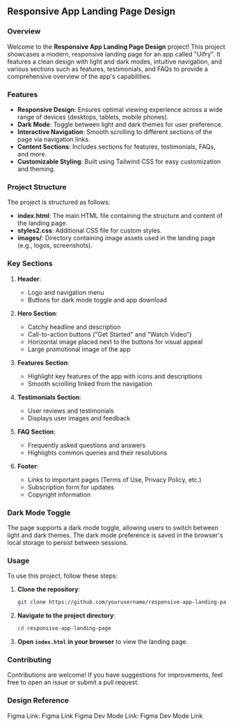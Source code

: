 ## Responsive App Landing Page Design

### Overview

Welcome to the **Responsive App Landing Page Design** project! This project showcases a modern, responsive landing page for an app called "Uifry". It features a clean design with light and dark modes, intuitive navigation, and various sections such as features, testimonials, and FAQs to provide a comprehensive overview of the app's capabilities.

### Features

- **Responsive Design**: Ensures optimal viewing experience across a wide range of devices (desktops, tablets, mobile phones).
- **Dark Mode**: Toggle between light and dark themes for user preference.
- **Interactive Navigation**: Smooth scrolling to different sections of the page via navigation links.
- **Content Sections**: Includes sections for features, testimonials, FAQs, and more.
- **Customizable Styling**: Built using Tailwind CSS for easy customization and theming.

### Project Structure

The project is structured as follows:

- **index.html**: The main HTML file containing the structure and content of the landing page.
- **styles2.css**: Additional CSS file for custom styles.
- **images/**: Directory containing image assets used in the landing page (e.g., logos, screenshots).

### Key Sections

1. **Header**:
    - Logo and navigation menu
    - Buttons for dark mode toggle and app download

2. **Hero Section**:
    - Catchy headline and description
    - Call-to-action buttons ("Get Started" and "Watch Video")
    - Horizontal image placed next to the buttons for visual appeal
    - Large promotional image of the app

3. **Features Section**:
    - Highlight key features of the app with icons and descriptions
    - Smooth scrolling linked from the navigation

4. **Testimonials Section**:
    - User reviews and testimonials
    - Displays user images and feedback

5. **FAQ Section**:
    - Frequently asked questions and answers
    - Highlights common queries and their resolutions

6. **Footer**:
    - Links to important pages (Terms of Use, Privacy Policy, etc.)
    - Subscription form for updates
    - Copyright information

### Dark Mode Toggle

The page supports a dark mode toggle, allowing users to switch between light and dark themes. The dark mode preference is saved in the browser's local storage to persist between sessions.

### Usage

To use this project, follow these steps:

1. **Clone the repository**:
    ```bash
    git clone https://github.com/yourusername/responsive-app-landing-page.git
    ```

2. **Navigate to the project directory**:
    ```bash
    cd responsive-app-landing-page
    ```

3. **Open `index.html` in your browser** to view the landing page.


### Contributing

Contributions are welcome! If you have suggestions for improvements, feel free to open an issue or submit a pull request.

### Design Reference
Figma Link: Figma Link
Figma Dev Mode Link: Figma Dev Mode Link
